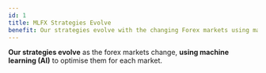 ```yaml
---
id: 1
title: MLFX Strategies Evolve
benefit: Our strategies evolve with the changing Forex markets using machine learning (AI). So you can be sure they work in the current market.
---
```


**Our strategies evolve** as the forex markets change, **using machine learning (AI)** to optimise them for each market.
 